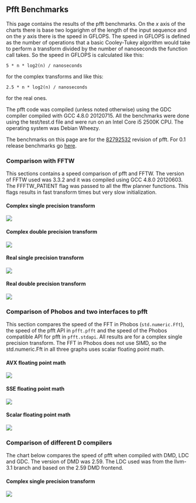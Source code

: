 ## Pfft Benchmarks

This page contains the results of the pfft benchmarks. On the *x* axis of the
charts there is base two logarighm of the length of the input sequence and on the
 *y* axis there is the speed in GFLOPS. The speed in GFLOPS is defined as the
 number of operations that a basic Cooley-Tukey algorithm would take to perform
a transform divided by the number of nanoseconds the function call takes. So the
speed in GFLOPS is calculated like this:

    5 * n * log2(n) / nanoseconds

for the complex transforms and like this:

    2.5 * n * log2(n) / nanoseconds

for the real ones.

The pfft code was compiled (unless noted otherwise) using the GDC compiler
compiled with GCC 4.8.0 20120715. All the benchmarks were done 
using the test/test.d file and were run on an Intel Core i5 2500K CPU. The 
operating system was Debian Wheezy.

The benchmarks on this page are for the [82792532](https://github.com/jerro/pfft/tree/82792532185127ad3f2d131fbb6fe37e2cdda5d7) revision of pfft. For 0.1 release benchmarks go [here](../benchmarks-0.1).

### Comparison with FFTW

This sections contains a speed comparison of pfft and FFTW. The version of 
FFTW used was 3.3.2 and it was compiled using GCC 4.8.0 20120603. The
FFFTW_PATIENT flag was passed to all the fftw planner functions. This flags
results in fast transform times but very slow initialization.

#### Complex single precision transform 

![](pfft-fftw-float.png)

#### Complex double precision transform 

![](pfft-fftw-double.png)

#### Real single precision transform

![](pfft-fftw-real-float.png)

#### Real double precision transform 

![](pfft-fftw-real-double.png)



### Comparison of Phobos and two interfaces to pfft

This section compares the speed of the FFT in Phobos (`std.numeric.Fft`), the
speed of the pfft API in `pfft.pfft` and the speed of the Phobos compatible
API for pfft in `pfft.stdapi`. All results are for a complex single precision
transform. The FFT in Phobos does not use SIMD, so the std.numeric.Fft in all
three graphs uses scalar floating point math.

#### AVX floating point math

![](pfft-std-phobos-float-avx.png)

#### SSE floating point math

![](pfft-std-phobos-float-sse.png)

#### Scalar floating point math

![](pfft-std-phobos-float-scalar.png)



### Comparison of different D compilers

The chart below compares the speed of pfft when compiled with DMD, 
LDC and GDC. The version of DMD was 2.59. The LDC used was from the llvm-3.1 
branch and based on the 2.59 DMD frontend.

#### Complex single precision transform

![](pfft-float-sse-gdmd-ldc-dmd.png)
